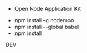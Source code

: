  * Open Node Application Kit
 - npm install -g nodemon
 - npm install --global babel
 - npm install

DEV